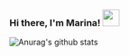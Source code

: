 ### Hi there, I'm Marina! <img src="https://raw.githubusercontent.com/MartinHeinz/MartinHeinz/master/wave.gif" width="30px">


<!--
**MarinaAlane/MarinaAlane** is a ✨ _special_ ✨ repository because its `README.md` (this file) appears on your GitHub profile.

Here are some ideas to get you started:

- 🔭 I’m currently working on ...
- 🌱 I’m currently learning ...
- 👯 I’m looking to collaborate on ...
- 🤔 I’m looking for help with ...
- 💬 Ask me about ...
- 📫 How to reach me: ...
- 😄 Pronouns: ...
- ⚡ Fun fact: ...
-->

![Anurag's github stats](https://github-readme-stats.vercel.app/api?username=MarinaAlane&theme=dracula&show_icons=true)

